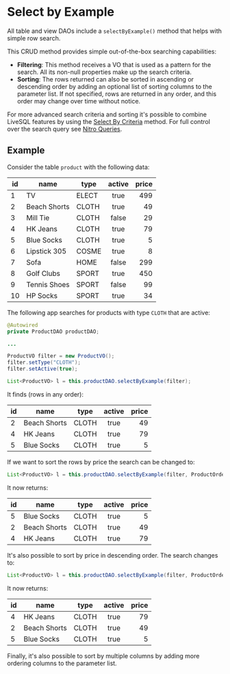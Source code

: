 # Select by Example

All table and view DAOs include a `selectByExample()` method that helps with simple row search.

This CRUD method provides simple out-of-the-box searching capabilities:
- **Filtering**: This method receives a VO that is used as a pattern for the search. All its non-null 
properties make up the search criteria.
- **Sorting**: The rows returned can also be sorted in ascending or descending order by adding an 
optional list of sorting columns to the parameter list. If not specified, rows are returned in any
order, and this order may change over time without notice.

For more advanced search criteria and sorting it's possible to combine LiveSQL features by using the
[Select By Criteria](./select-by-criteria.md) method. For full control over the search query see
[Nitro Queries](../nitro/nitro.md).


## Example

Consider the table `product` with the following data:

| id | name | type | active | price |
| -- | -- | -- | :--: | --: |
| 1 | TV | ELECT | true | 499 |
| 2 | Beach Shorts | CLOTH | true | 49 |
| 3 | Mill Tie | CLOTH | false | 29 | 
| 4 | HK Jeans | CLOTH | true | 79 |
| 5 | Blue Socks | CLOTH | true | 5 |
| 6 | Lipstick 305 | COSME | true | 8 |
| 7 | Sofa | HOME | false | 299 |
| 8 | Golf Clubs | SPORT | true | 450 |
| 9 | Tennis Shoes | SPORT | false | 99 |
| 10 | HP Socks | SPORT | true | 34 |

The following app searches for products with type `CLOTH` that are active:

```java
@Autowired
private ProductDAO productDAO;

...

ProductVO filter = new ProductVO();
filter.setType("CLOTH");
filter.setActive(true);

List<ProductVO> l = this.productDAO.selectByExample(filter);
```

It finds (rows in any order):

| id | name | type | active | price |
| -- | -- | -- | :--: | --: |
| 2 | Beach Shorts | CLOTH | true | 49 |
| 4 | HK Jeans | CLOTH | true | 79 |
| 5 | Blue Socks | CLOTH | true | 5 |

If we want to sort the rows by price the search can be changed to:

```java
List<ProductVO> l = this.productDAO.selectByExample(filter, ProductOrderBy.PRICE);
```

It now returns:

| id | name | type | active | price |
| -- | -- | -- | :--: | --: |
| 5 | Blue Socks | CLOTH | true | 5 |
| 2 | Beach Shorts | CLOTH | true | 49 |
| 4 | HK Jeans | CLOTH | true | 79 |

It's also possible to sort by price in descending order. The search changes to:

```java
List<ProductVO> l = this.productDAO.selectByExample(filter, ProductOrderBy.PRICE$DESC);
```

It now returns:

| id | name | type | active | price |
| -- | -- | -- | :--: | --: |
| 4 | HK Jeans | CLOTH | true | 79 |
| 2 | Beach Shorts | CLOTH | true | 49 |
| 5 | Blue Socks | CLOTH | true | 5 |

Finally, it's also possible to sort by multiple columns by adding more ordering columns to the 
parameter list.


